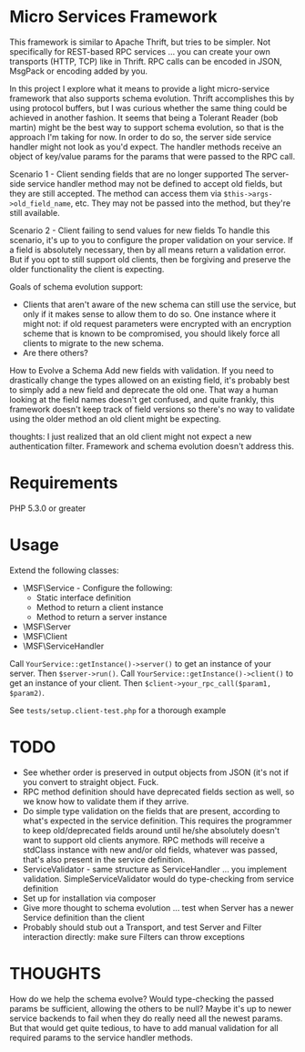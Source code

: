 Micro Services Framework
====

This framework is similar to Apache Thrift, but tries to be simpler. Not specifically for REST-based RPC services ... you can create your own transports (HTTP, TCP) like in Thrift. RPC calls can be encoded in JSON, MsgPack or encoding added by you.

In this project I explore what it means to provide a light micro-service framework that also supports schema evolution. Thrift accomplishes this by using protocol buffers, but I was curious whether the same thing could be achieved in another fashion. It seems that being a Tolerant Reader (bob martin) might be the best way to support schema evolution, so that is the approach I'm taking for now. In order to do so, the server side service handler might not look as you'd expect. The
handler methods receive an object of key/value params for the params that were passed to the RPC call. 

Scenario 1 - Client sending fields that are no longer supported
    The server-side service handler method may not be defined to accept old fields, but they are still accepted. The method can access them via `$this->args->old_field_name`, etc. They may not be passed into the method, but they're still available.

Scenario 2 - Client failing to send values for new fields
    To handle this scenario, it's up to you to configure the proper validation on your service. If a field is absolutely necessary, then by all means return a validation error. But if you opt to still support old clients, then be forgiving and preserve the older functionality the client is expecting.

Goals of schema evolution support:

* Clients that aren't aware of the new schema can still use the service, but only if it makes sense to allow them to do so. One instance where it might not: if old request parameters were encrypted with an encryption scheme that is known to be compromised, you should likely force all clients to migrate to the new schema.
* Are there others?

How to Evolve a Schema
    Add new fields with validation. If you need to drastically change the types allowed on an existing field, it's probably best to simply add a new field and deprecate the old one. That way a human looking at the field names doesn't get confused, and quite frankly, this framework doesn't keep track of field versions so there's no way to validate using the older method an old client might be expecting.

thoughts: I just realized that an old client might not expect a new authentication filter. Framework and schema evolution doesn't address this.

Requirements
====

PHP 5.3.0 or greater

Usage
====

Extend the following classes:

* \MSF\Service - Configure the following:
  * Static interface definition
  * Method to return a client instance
  * Method to return a server instance
* \MSF\Server
* \MSF\Client
* \MSF\ServiceHandler

Call `YourService::getInstance()->server()` to get an instance of your server. Then `$server->run()`.
Call `YourService::getInstance()->client()` to get an instance of your client. Then `$client->your_rpc_call($param1, $param2)`.

See `tests/setup.client-test.php` for a thorough example

TODO
====

* See whether order is preserved in output objects from JSON (it's not if you convert to straight object. Fuck.
* RPC method definition should have deprecated fields section as well, so we know how to validate them if they arrive.
* Do simple type validation on the fields that are present, according to what's expected in the service definition. This requires the programmer to keep old/deprecated fields around until he/she absolutely doesn't want to support old clients anymore. RPC methods will receive a stdClass instance with new and/or old fields, whatever was passed, that's also present in the service definition.
* ServiceValidator - same structure as ServiceHandler ... you implement validation. SimpleServiceValidator would do type-checking from service definition
* Set up for installation via composer
* Give more thought to schema evolution ... test when Server has a newer Service definition than the client
* Probably should stub out a Transport, and test Server and Filter interaction directly: make sure Filters can throw exceptions

THOUGHTS
====

How do we help the schema evolve? Would type-checking the passed params be sufficient, allowing the others to be null? Maybe it's up to newer service backends to fail when they do really need all the newest params. But that would get quite tedious, to have to add manual validation for all required params to the service handler methods.
